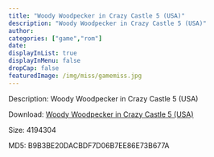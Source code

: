 ```yaml
---
title: "Woody Woodpecker in Crazy Castle 5 (USA)"
description: "Woody Woodpecker in Crazy Castle 5 (USA)"
author: 
categories: ["game","rom"]
date: 
displayInList: true
displayInMenu: false
dropCap: false
featuredImage: /img/miss/gamemiss.jpg
---
```


Description: Woody Woodpecker in Crazy Castle 5 (USA)

Download: <a style="text-decoration:underline;" href="https://mega.nz/#!vGQyzQoD!J6lLJGLbkbl6bl2es1vlKyotYx93ING5FshFyoLOjAI" target = "_blank" rel = "nofollow" > Woody Woodpecker in Crazy Castle 5 (USA)</a>

Size: 4194304

MD5: B9B3BE20DACBDF7D06B7EE86E73B677A

